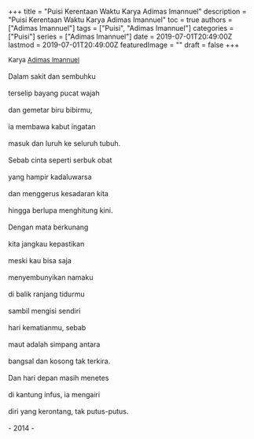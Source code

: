 +++
title = "Puisi Kerentaan Waktu Karya Adimas Imannuel"
description = "Puisi Kerentaan Waktu Karya Adimas Imannuel"
toc = true
authors = ["Adimas Imannuel"]
tags = ["Puisi", "Adimas Imannuel"]
categories = ["Puisi"]
series = ["Adimas Imannuel"]
date = 2019-07-01T20:49:00Z
lastmod = 2019-07-01T20:49:00Z
featuredImage = ""
draft = false
+++

<div style="text-align: justify;">
<div style="font-size: small;">Karya <a href="/authors/adimas-imannuel/" target="_blank">Adimas Imannuel</a></div><br />
Dalam sakit dan sembuhku<br /><br />terselip bayang pucat wajah<br /><br />dan gemetar biru bibirmu,<br /><br />ia membawa kabut ingatan<br /><br />masuk dan luruh ke seluruh tubuh.<br /><br />Sebab cinta seperti serbuk obat<br /><br />yang hampir kadaluwarsa<br /><br />dan menggerus kesadaran kita<br /><br />hingga berlupa menghitung kini.<br /><br />Dengan mata berkunang<br /><br />kita jangkau kepastikan<br /><br />meski kau bisa saja<br /><br />menyembunyikan namaku<br /><br />di balik ranjang tidurmu<br /><br />sambil mengisi sendiri<br /><br />hari kematianmu, sebab<br /><br />maut adalah simpang antara<br /><br />bangsal dan kosong tak terkira.<br /><br />Dan hari depan masih menetes<br /><br />di kantung infus, ia mengairi<br /><br />diri yang kerontang, tak putus-putus.<br /><br />- 2014 -</div>
